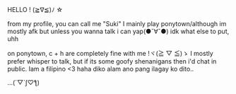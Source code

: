 HELLO ! (≧∇≦)ﾉ 
☆

from my profile, you can call me "Suki" I mainly play ponytown/although im mostly afk but unless you wanna talk i can yap(●ˇ∀ˇ●) 
idk what else to put, uhh

on ponytown, c + h are completely fine with me !ヾ(≧ ▽ ≦)ゝ I mostly prefer whisper to talk, but if its some goofy shenanigans then i'd chat in public.
Iam a filipino <3 haha diko alam ano pang ilagay ko dito..


...(´▽`ʃ♡ƪ)

